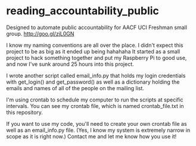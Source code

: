 # reading_accountability_public
Designed to automate public accountability for AACF UCI Freshman small group. http://goo.gl/zjL0GN


I know my naming conventions are all over the place. I didn't expect this project to be 
as big as it ended up being hahahaha
It started as a small project to hack something together and put my Raspberry Pi to good use,
and now I've sunk around 25 hours into this project.

I wrote another script called email_info.py that holds my login credentials with get_login() and 
get_password() as well as a dictionary holding the emails and names of all of the people on the
mailing list. 

I'm using crontab to schedule my computer to run the scripts at specific intervals. You can see my crontab
file, which is named crontab_file.txt in this repository. 

If you want to use my code, you'll need to create your own crontab file
as well as an email_info.py file. (Yes, I know my system is extremely narrow in scope as it is right now.)
Contact me and let me know how you use it!

